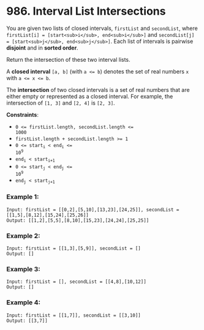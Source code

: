 # 986. Interval List Intersections

You are given two lists of closed intervals, `firstList` and `secondList`, where `firstList[i] = [start<sub>i</sub>, end<sub>i</sub>]` and `secondList[j] = [start<sub>j</sub>, end<sub>j</sub>]`. Each list of intervals is pairwise **disjoint** and in **sorted order**.

Return the intersection of these two interval lists.

A **closed interval** `[a, b]` (with `a <= b`) denotes the set of real numbers `x` with `a <= x <= b`.

The **intersection** of two closed intervals is a set of real numbers that are either empty or represented as a closed interval. For example, the intersection of `[1, 3]` and `[2, 4]` is `[2, 3]`.

**Constraints**:
- <code>0 <= firstList.length, secondList.length <= 1000</code>
- <code>firstList.length + secondList.length >= 1</code>
- <code>0 <= start<sub>i</sub> < end<sub>i</sub> <= 10<sup>9</sup></code>
- <code>end<sub>i</sub> < start<sub>i+1</sub></code>
- <code>0 <= start<sub>j</sub> < end<sub>j</sub> <= 10<sup>9</sup></code>
- <code>end<sub>j</sub> < start<sub>j+1</sub></code>

### Example 1:
```
Input: firstList = [[0,2],[5,10],[13,23],[24,25]], secondList = [[1,5],[8,12],[15,24],[25,26]]
Output: [[1,2],[5,5],[8,10],[15,23],[24,24],[25,25]]
```

### Example 2:
```
Input: firstList = [[1,3],[5,9]], secondList = []
Output: []
```

### Example 3:
```
Input: firstList = [], secondList = [[4,8],[10,12]]
Output: []
```

### Example 4:
```
Input: firstList = [[1,7]], secondList = [[3,10]]
Output: [[3,7]]
```
